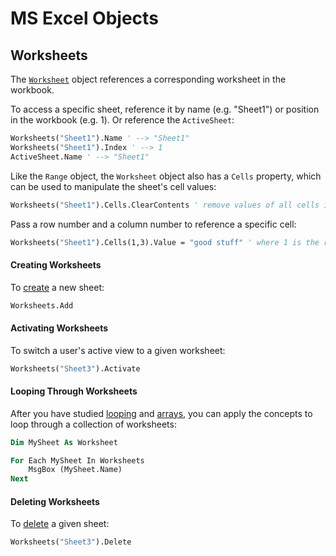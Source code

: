 # MS Excel Objects

## Worksheets

The [`Worksheet`](https://msdn.microsoft.com/en-us/vba/excel-vba/articles/worksheet-object-excel) object references a corresponding worksheet in the workbook.

To access a specific sheet, reference it by name (e.g. "Sheet1") or position in the workbook (e.g. 1). Or reference the `ActiveSheet`:

```vb
Worksheets("Sheet1").Name ' --> "Sheet1"
Worksheets("Sheet1").Index ' --> 1
ActiveSheet.Name ' --> "Sheet1"
```

Like the `Range` object, the `Worksheet` object also has a `Cells` property, which can be used to manipulate the sheet's cell values:

```vb
Worksheets("Sheet1").Cells.ClearContents ' remove values of all cells in this sheet
```

Pass a row number and a column number to reference a specific cell:

```vb
Worksheets("Sheet1").Cells(1,3).Value = "good stuff" ' where 1 is the row number and 3 is the column number (a.k.a. cell "C1")
```

#### Creating Worksheets

To [create](https://msdn.microsoft.com/en-us/vba/excel-vba/articles/sheets-add-method-excel) a new sheet:

```vb
Worksheets.Add
```

#### Activating Worksheets

To switch a user's active view to a given worksheet:

```vb
Worksheets("Sheet3").Activate
```

#### Looping Through Worksheets

After you have studied [looping](/notes/visual-basic/loops.md) and [arrays](/notes/visual-basic/datatypes/arrays.md), you can apply the concepts to loop through a collection of worksheets:

```vb
Dim MySheet As Worksheet

For Each MySheet In Worksheets
    MsgBox (MySheet.Name)
Next
```

#### Deleting Worksheets

To [delete](https://msdn.microsoft.com/en-us/vba/excel-vba/articles/worksheet-delete-method-excel) a given sheet:

```vb
Worksheets("Sheet3").Delete
```
